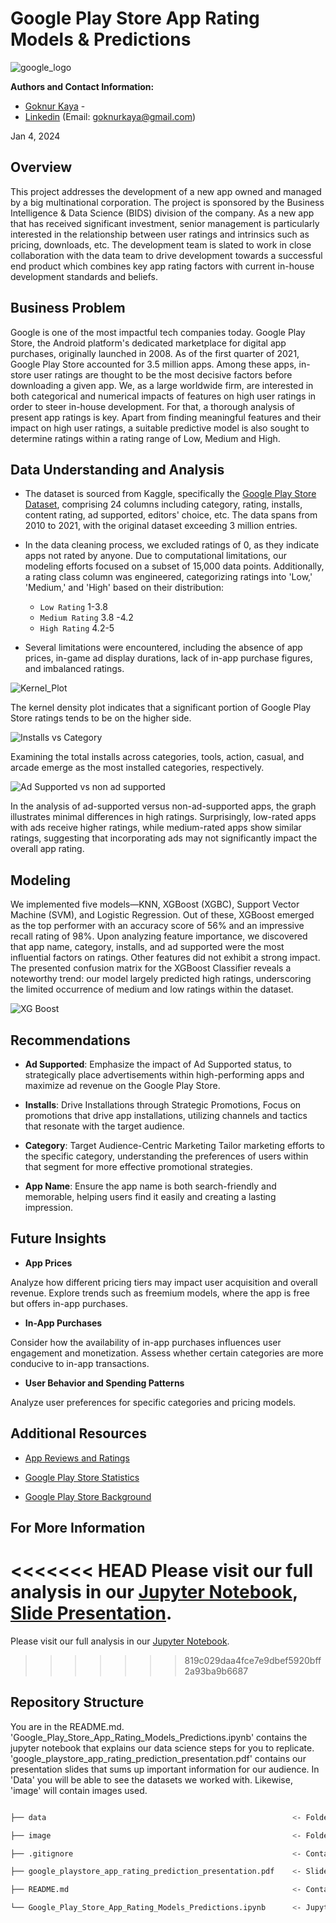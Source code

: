 # Google Play Store App Rating Models & Predictions 
![google_logo](image/google-play-badge.png)

**Authors and Contact Information:** 
- [Goknur Kaya](https://github.com/GoknurK) - 
- [Linkedin](https://www.linkedin.com/in/goknurk/) (Email: goknurkaya@gmail.com)

Jan 4, 2024

## Overview
This project addresses the development of a new app owned and managed by a big multinational corporation. The project is sponsored by the Business Intelligence & Data Science (BIDS) division of the company. As a new app that has received significant investment, senior management is particularly interested in the relationship between user ratings and intrinsics such as pricing, downloads, etc. The development team is slated to work in close collaboration with the data team to drive development towards a successful end product which combines key app rating factors with current in-house development standards and beliefs.


## Business Problem

Google is one of the most impactful tech companies today. Google Play Store, the Android platform's dedicated marketplace for digital app purchases, originally launched in 2008. As of the first quarter of 2021, Google Play Store accounted for 3.5 million apps. Among these apps, in-store user ratings are thought to be the most decisive factors before downloading a given app. We, as a large worldwide firm, are interested in both categorical and numerical impacts of features on high user ratings in order to steer in-house development. For that, a thorough  analysis of present app ratings is key. Apart from finding meaningful features and their impact on high user ratings,  a suitable predictive model is also sought to determine  ratings within a rating range of Low, Medium and High.

## Data Understanding and Analysis


- The dataset is sourced from Kaggle, specifically the [Google Play Store Dataset](https://www.kaggle.com/datasets/gauthamp10/google-playstore-apps/data), comprising 24 columns including category, rating, installs, content rating, ad supported, editors' choice, etc. The data spans from 2010 to 2021, with the original dataset exceeding 3 million entries.


- In the data cleaning process, we excluded ratings of 0, as they indicate apps not rated by anyone. Due to computational limitations, our modeling efforts focused on a subset of 15,000 data points. Additionally, a rating class column was engineered, categorizing ratings into 'Low,' 'Medium,' and 'High' based on their distribution: 

     - `Low Rating` 1-3.8 
     - `Medium Rating` 3.8 -4.2
     - `High Rating` 4.2-5

- Several limitations were encountered, including the absence of app prices, in-game ad display durations, lack of in-app purchase figures, and imbalanced ratings.

![Kernel_Plot](image/kernel_plot.png)

The kernel density plot indicates that a significant portion of Google Play Store ratings tends to be on the higher side.

![Installs vs Category](image/top_20_categories_by_total_installs.jpeg)

Examining the total installs across categories, tools, action, casual, and arcade emerge as the most installed categories, respectively.

![Ad Supported vs non ad supported](image/rating_for_ad_vs_non_add.png)


In the analysis of ad-supported versus non-ad-supported apps, the graph illustrates minimal differences in high ratings. Surprisingly, low-rated apps with ads receive higher ratings, while medium-rated apps show similar ratings, suggesting that incorporating ads may not significantly impact the overall app rating.

## Modeling

We implemented five models—KNN, XGBoost (XGBC), Support Vector Machine (SVM), and Logistic Regression. Out of these, XGBoost emerged as the top performer with an accuracy score of 56% and an impressive recall rating of 98%. Upon analyzing feature importance, we discovered that app name, category, installs, and ad supported were the most influential factors on ratings. Other features did not exhibit a strong impact. The presented confusion matrix for the XGBoost Classifier reveals a noteworthy trend: our model largely predicted high ratings, underscoring the limited occurrence of medium and low ratings within the dataset.

![XG Boost](image/xg_boost.png)

## Recommendations

- **Ad Supported**: Emphasize the impact of Ad Supported status, to strategically place advertisements within high-performing apps and maximize ad revenue on the Google Play Store.

- **Installs**: Drive Installations through Strategic Promotions, Focus on promotions that drive app installations, utilizing channels and tactics that resonate with the target audience.

- **Category**: Target Audience-Centric Marketing
Tailor marketing efforts to the specific category, understanding the preferences of users within that segment for more effective promotional strategies.

- **App Name**: Ensure the app name is both search-friendly and memorable, helping users find it easily and creating a lasting impression.


## Future Insights

- **App Prices**

Analyze how different pricing tiers may impact user acquisition and overall revenue. Explore trends such as freemium models, where the app is free but offers in-app purchases.

- **In-App Purchases**

Consider how the availability of in-app purchases influences user engagement and monetization. Assess whether certain categories are more conducive to in-app transactions.

- **User Behavior and Spending Patterns**

Analyze user preferences for specific categories and pricing models. 

## Additional Resources

- [App Reviews and Ratings](https://appradar.com/academy/app-reviews-and-ratings/google-play-ratings-and-reviews)

- [Google Play Store Statistics](https://appinventiv.com/blog/google-play-store-statistics/)

- [Google Play Store Background](https://en.wikipedia.org/wiki/Google_Play#:~:text=Google%20Play%20was%20launched%20on,for%20each%20of%20the%20services.)

## For More Information 

<<<<<<< HEAD
Please visit our full analysis in our [Jupyter Notebook](Google_Play_Store_App_Rating_Models_Predictions.ipynb), [Slide Presentation](Google_Play_Store_App_Rating_Models_Predictions.pdf).
=======
Please visit our full analysis in our [Jupyter Notebook](Google_Play_Store_App_Rating_Models_Predictions.ipynb).
>>>>>>> 819c029daa4fce7e9dbef5920bff2a93ba9b6687

## Repository Structure

You are in the README.md. 'Google_Play_Store_App_Rating_Models_Predictions.ipynb' contains the jupyter notebook that explains our data science steps for you to replicate. 'google_playstore_app_rating_prediction_presentation.pdf' contains our presentation slides that sums up important information for our audience. In 'Data' you will be able to see the datasets we worked with. Likewise, 'image' will contain images used.

```bash

├── data                                                       <- Folder consisting dataset used in this project

├── image                                                      <- Folder consisting images used in this project

├── .gitignore                                                 <- Contains list of files ignored from GitHub

├── google_playstore_app_rating_prediction_presentation.pdf    <- Slide Presentation of the project

├── README.md                                                  <- Contains README file consisting summary of the project

└── Google_Play_Store_App_Rating_Models_Predictions.ipynb      <- Jupyter notebook of the project containing codes and analysis
